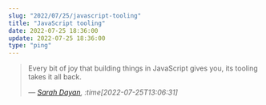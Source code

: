 ```yaml
---
slug: "2022/07/25/javascript-tooling"
title: "JavaScript tooling"
date: 2022-07-25 18:36:00
update: 2022-07-25 18:36:00
type: "ping"
---
```


> Every bit of joy that building things in JavaScript gives you, its tooling takes it all back.
>
> <cite>&mdash; [Sarah Dayan](https://twitter.com/frontstuff_io/status/1551554491270500352), :time[2022-07-25T13:06:31]</cite>
